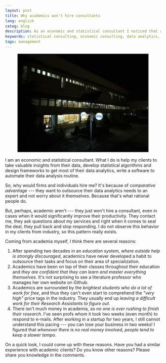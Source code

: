 ```yaml
---
layout: post
title: Why academics won't hire consultants
lang: english
categ: blog
description: As an economic and statistical consultant I noticed that academics don't want to hire consultants for data analytics or predictive analytics or any other task.
keywords: statistical consulting, economic consulting, data analytics, stata, r studio
tags: management
---
```

<figure class="blog">
	<img src="/assets/img/academic-clients/bounlib.JPG">
</figure>

I am an economic and statistical consultant. What I do is help my clients to take valuable insights from their data, develop statistical algorithms and design frameworks to get most of their data analytics, write a software to automate their data analysis routine.  

So, why would firms and individuals hire me? It's because of _comparative advantage_ --- they want to outsource their data analytics needs to an expert and not worry about it themselves. Because that's what rational people do.  

But, perhaps, academic aren't --- they just won't hire a consultant, even in cases when it would significantly improve their productivity. They contact me, they ask questions about my services and right when it comes to seal the deal, they pull back and stop responding. I do not observe this behavior in my clients from industry, so this pattern really exists.  

Coming from academia myself, I think there are several reasons:

1. After spending two decades in an _education system, where outside help is strongly discouraged_, academics have never developed a habit to outsource their tasks and focus on their area of specialization.
2. Academics have been on top of their classes throughout their education and _they are confident that they can learn and master everything themselves_. It's not surprising to see a literature professor who manages her own website on Github.
3. Academics are surrounded by the _brightest students who do a lot of work for free_, and thus they can't even start to comprehend the _"very high"_ price tags in the industry. They usually end up _leaving a difficult work for their Research Assistants to figure out_.
4. There isn't much money in academia, so _no one is ever rushing to finish their research_. I've seen profs whom it took two weeks (even month) to respond to e-mails. After working in a startup for two years, I still cannot understand this pacing --- you can lose your business in two weeks! I figured that _whenever there is no real money involved, people tend to keep a slower tempo_.

On a quick look, I could come up with these reasons. Have you had a similar experience with academic clients? Do you know other reasons? Please share you knowledge in the comments.

